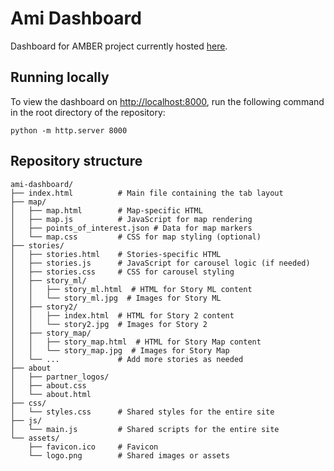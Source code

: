 # Ami Dashboard

Dashboard for AMBER project currently hosted [here](https://ami-system.github.io/amber-dashboard/).

## Running locally

To view the dashboard on [http://localhost:8000](http://localhost:8000), run the following command in the root directory of the repository:

```
python -m http.server 8000
```

## Repository structure

```
ami-dashboard/
├── index.html          # Main file containing the tab layout
├── map/
│   ├── map.html        # Map-specific HTML
│   ├── map.js          # JavaScript for map rendering
│   ├── points_of_interest.json # Data for map markers
│   └── map.css         # CSS for map styling (optional)
├── stories/
│   ├── stories.html    # Stories-specific HTML
│   ├── stories.js      # JavaScript for carousel logic (if needed)
│   ├── stories.css     # CSS for carousel styling
│   ├── story_ml/
│   │   ├── story_ml.html  # HTML for Story ML content
│   │   └── story_ml.jpg  # Images for Story ML
│   ├── story2/
│   │   ├── index.html  # HTML for Story 2 content
│   │   └── story2.jpg  # Images for Story 2
│   ├── story_map/
│   │   ├── story_map.html  # HTML for Story Map content
│   │   └── story_map.jpg  # Images for Story Map
│   └── ...             # Add more stories as needed
├── about
│   ├── partner_logos/
│   ├── about.css
│   └── about.html
├── css/
│   └── styles.css      # Shared styles for the entire site
├── js/
│   └── main.js         # Shared scripts for the entire site
└── assets/
    ├── favicon.ico     # Favicon
    └── logo.png        # Shared images or assets
```

